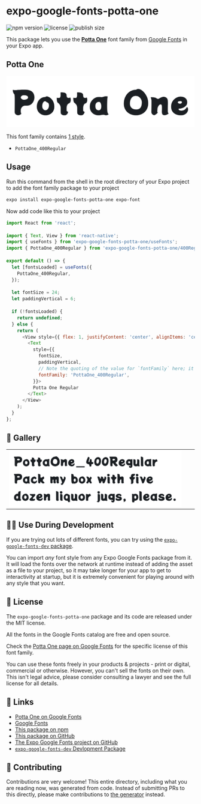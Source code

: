 # expo-google-fonts-potta-one

![npm version](https://flat.badgen.net/npm/v/expo-google-fonts-potta-one)
![license](https://flat.badgen.net/github/license/expo/google-fonts)
![publish size](https://flat.badgen.net/packagephobia/install/expo-google-fonts-potta-one)

This package lets you use the [**Potta One**](https://fonts.google.com/specimen/Potta+One) font family from [Google Fonts](https://fonts.google.com/) in your Expo app.

## Potta One

![Potta One](./font-family.png)

This font family contains [1 style](#-gallery).

- `PottaOne_400Regular`

## Usage

Run this command from the shell in the root directory of your Expo project to add the font family package to your project
```sh
expo install expo-google-fonts-potta-one expo-font
```

Now add code like this to your project
```js
import React from 'react';

import { Text, View } from 'react-native';
import { useFonts } from 'expo-google-fonts-potta-one/useFonts';
import { PottaOne_400Regular } from 'expo-google-fonts-potta-one/400Regular';

export default () => {
  let [fontsLoaded] = useFonts({
    PottaOne_400Regular,
  });

  let fontSize = 24;
  let paddingVertical = 6;

  if (!fontsLoaded) {
    return undefined;
  } else {
    return (
      <View style={{ flex: 1, justifyContent: 'center', alignItems: 'center' }}>
        <Text
          style={{
            fontSize,
            paddingVertical,
            // Note the quoting of the value for `fontFamily` here; it expects a string!
            fontFamily: 'PottaOne_400Regular',
          }}>
          Potta One Regular
        </Text>
      </View>
    );
  }
};

```

## 🔡 Gallery


||||
|-|-|-|
|![PottaOne_400Regular](.//400Regular/PottaOne_400Regular.ttf.png)||||


## 👩‍💻 Use During Development

If you are trying out lots of different fonts, you can try using the [`expo-google-fonts-dev` package](https://github.com/freeboub/google-fonts/tree/master/font-packages/dev#readme).

You can import *any* font style from any Expo Google Fonts package from it. It will load the fonts
over the network at runtime instead of adding the asset as a file to your project, so it may take longer
for your app to get to interactivity at startup, but it is extremely convenient
for playing around with any style that you want.

## 📖 License

The `expo-google-fonts-potta-one` package and its code are released under the MIT license.

All the fonts in the Google Fonts catalog are free and open source.

Check the [Potta One page on Google Fonts](https://fonts.google.com/specimen/Potta+One) for the specific license of this font family.

You can use these fonts freely in your products & projects - print or digital, commercial or otherwise. However, you can't sell the fonts on their own. This isn't legal advice, please consider consulting a lawyer and see the full license for all details.

## 🔗 Links

- [Potta One on Google Fonts](https://fonts.google.com/specimen/Potta+One)
- [Google Fonts](https://fonts.google.com/)
- [This package on npm](https://www.npmjs.com/package/expo-google-fonts-potta-one)
- [This package on GitHub](https://github.com/freeboub/google-fonts/tree/master/font-packages/potta-one)
- [The Expo Google Fonts project on GitHub](https://github.com/freeboub/google-fonts)
- [`expo-google-fonts-dev` Devlopment Package](https://github.com/freeboub/google-fonts/tree/master/font-packages/dev)

## 🤝 Contributing

Contributions are very welcome! This entire directory, including what you are reading now, was generated from code. Instead of submitting PRs to this directly, please make contributions to [the generator](https://github.com/freeboub/google-fonts/tree/master/packages/generator) instead.
